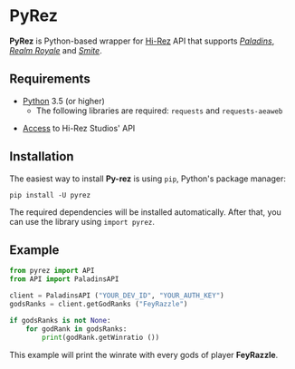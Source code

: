 # PyRez

**PyRez** is Python-based wrapper for [Hi-Rez](http://www.hirezstudios.com) API that supports *[Paladins](https://www.paladins.com)*, *[Realm Royale](https://store.steampowered.com/app/813820/Realm_Royale)* and *[Smite](https://www.smitegame.com)*.

## Requirements
* [Python](http://python.org) 3.5 (or higher)
    * The following libraries are required: `requests` and `requests-aeaweb`
- [Access](https://fs12.formsite.com/HiRez/form48/secure_index.html) to Hi-Rez Studios' API

## Installation
The easiest way to install **Py-rez** is using `pip`, Python's package manager:

```
pip install -U pyrez
```

The required dependencies will be installed automatically. After that, you can use the library using `import pyrez`.

## Example

```py
from pyrez import API
from API import PaladinsAPI

client = PaladinsAPI ("YOUR_DEV_ID", "YOUR_AUTH_KEY")
godsRanks = client.getGodRanks ("FeyRazzle")

if godsRanks is not None:
    for godRank in godsRanks:
        print(godRank.getWinratio ())
```

This example will print the winrate with every gods of player **FeyRazzle**.
